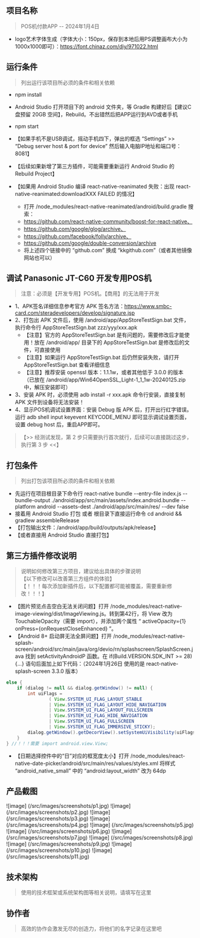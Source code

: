 ## 项目名称
> POS机付款APP -- 2024年1月4日
* logo艺术字体生成（字体大小：150px，保存到本地后用PS调整画布大小为1000x1000即可）：https://font.chinaz.com/diy/971022.html

## 运行条件
> 列出运行该项目所必须的条件和相关依赖  
* npm install
* Android Studio 打开项目下的 android 文件夹，等 Gradle 构建好后【建议C盘预留 20GB 空间】，Rebuild。不出错然后把APP运行到AVD或者手机
* npm start

* 【如果手机不是USB调试，摇动手机四下，弹出的框选 “Settings” >> “Debug server host & port for device” 然后输入电脑IP地址和端口号：8081】
* 【后续如果新增了第三方插件，可能需要重新运行 Android Studio 的 Rebuild Project】
* 【如果用 Android Studio 编译 react-native-reanimated 失败：出现 react-native-reanimated:downloadXXX FAILED 的情况】
    *  打开 /node_modules/react-native-reanimated/android/build.gradle 搜索：
    *  https://github.com/react-native-community/boost-for-react-native、
    *  https://github.com/google/glog/archive、
    *  https://github.com/facebook/folly/archive、
    *  https://github.com/google/double-conversion/archive 
    *  将上述四个链接中的 “github.com” 换成 “kkgithub.com”（或者其他镜像网站也可以）

## 调试 Panasonic JT-C60 开发专用POS机
> 注意：必须是【开发专用】POS机。【商用】的无法用于开发
* 1、APK签名详细信息参考官方 APK 签名方法：https://www.smbc-card.com/steradevelopers/develop/signature.jsp
* 2、打包出 APK 文件后，使用 /android/app/AppStoreTestSign.bat 文件，执行命令行 AppStoreTestSign.bat zzz/yyy/xxx.apk 
    * 【注意】官方的 AppStoreTestSign.bat 是有问题的，需要修改后才能使用！放在 /android/app/ 目录下的 AppStoreTestSign.bat 是修改后的文件，可直接使用
    * 【注意】如果运行 AppStoreTestSign.bat 后仍然安装失败，请打开 AppStoreTestSign.bat 查看详细信息
    * 【注意】推荐安装 openssl 版本：1.1.1w，或者其他低于 3.0.0 的版本（已放在 /android/app/Win64OpenSSL_Light-1_1_1w-20240125.zip 中，解压安装即可）
* 3、安装 APK 时，必须使用 adb install -r xxx.apk 命令行安装，直接复制 APK 文件到设备将无法安装！
* 4、显示POS机调试设置界面：安装 Debug 版 APK 后，打开出行红字错误。运行 adb shell input keyevent KEYCODE_MENU 即可显示调试设置页面，设置 debug host 后，重启APP即可。
> 【>> 经测试发现，第 2 步只需要执行首次就行，后续可以直接跳过这步，执行第 3 步 <<】

## 打包条件
> 列出打包该项目所必须的条件和相关依赖 
* 先运行在项目根目录下命令行 react-native bundle --entry-file index.js --bundle-output ./android/app/src/main/assets/index.android.bundle --platform android --assets-dest ./android/app/src/main/res/ --dev false
* 接着用 Android Studio 打包 或者 根目录下直接运行命令 cd android && gradlew assembleRelease 
* 【打包输出文件：/android/app/build/outputs/apk/release】
* 【或者直接用 Android Studio 直接打包】

## 第三方插件修改说明
> 说明如何修改第三方项目，建议给出具体的步骤说明  
> 【以下修改可以改善第三方组件的体验】  
> 【！！！每次添加新插件后，以下配置都可能被覆盖，需要重新修改！！！】  
* 【图片预览点击空白无法关闭问题】打开 /node_modules/react-native-image-viewing/dist/ImageViewing.js。转到第42行，将 View 改为 TouchableOpacity（需要 import），并添加两个属性 “ activeOpacity={1} onPress={onRequestCloseEnhanced} ”。
* 【Android 8+ 启动屏无法全屏问题】打开 /node_modules/react-native-splash-screen/android/src/main/java/org/devio/rn/splashscreen/SplashScreen.java 找到 setActivityAndroidP 函数。在 if(Build.VERSION.SDK_INT >= 28){...} 语句后面加上如下代码：（2024年1月26日 使用的是 react-native-splash-screen 3.3.0 版本）
```java
else {
    if (dialog != null && dialog.getWindow() != null) {
        int uiFlags =
                ( View.SYSTEM_UI_FLAG_LAYOUT_STABLE
                | View.SYSTEM_UI_FLAG_LAYOUT_HIDE_NAVIGATION
                | View.SYSTEM_UI_FLAG_LAYOUT_FULLSCREEN
                | View.SYSTEM_UI_FLAG_HIDE_NAVIGATION
                | View.SYSTEM_UI_FLAG_FULLSCREEN
                | View.SYSTEM_UI_FLAG_IMMERSIVE_STICKY);
        dialog.getWindow().getDecorView().setSystemUiVisibility(uiFlags);
    }
} //！！！需要 import android.view.View;
```
* 【日期选择控件中的“日”对应的框宽度太小】打开 /node_modules/react-native-date-picker/android/src/main/res/values/styles.xml 将样式 “android_native_small” 中的 “android:layout_width” 改为 64dp

## 产品截图
![image] (/src/images/screenshots/p1.jpg)
![image] (/src/images/screenshots/p2.jpg)
![image] (/src/images/screenshots/p3.jpg)
![image] (/src/images/screenshots/p4.jpg)
![image] (/src/images/screenshots/p5.jpg)
![image] (/src/images/screenshots/p6.jpg)
![image] (/src/images/screenshots/p7.jpg)
![image] (/src/images/screenshots/p8.jpg)
![image] (/src/images/screenshots/p9.jpg)
![image] (/src/images/screenshots/p10.jpg)
![image] (/src/images/screenshots/p11.jpg)



## 技术架构
> 使用的技术框架或系统架构图等相关说明，请填写在这里  


## 协作者
> 高效的协作会激发无尽的创造力，将他们的名字记录在这里吧
